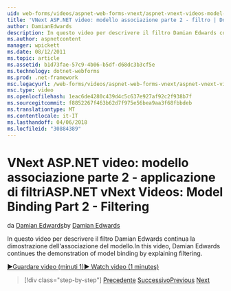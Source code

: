 ```yaml
---
uid: web-forms/videos/aspnet-web-forms-vnext/aspnet-vnext-videos-model-binding-part-2-filtering
title: 'VNext ASP.NET video: modello associazione parte 2 - filtro | Documenti Microsoft'
author: DamianEdwards
description: In questo video per descrivere il filtro Damian Edwards continua la dimostrazione dell'associazione del modello.
ms.author: aspnetcontent
manager: wpickett
ms.date: 08/12/2011
ms.topic: article
ms.assetid: b1d73fae-57c9-4b06-b5df-d68dc3b3cf5e
ms.technology: dotnet-webforms
ms.prod: .net-framework
msc.legacyurl: /web-forms/videos/aspnet-web-forms-vnext/aspnet-vnext-videos-model-binding-part-2-filtering
msc.type: video
ms.openlocfilehash: 1eac6de4280c439d4c5c637e927af92c2f938b7f
ms.sourcegitcommit: f8852267f463b62d7f975e56bea9aa3f68fbbdeb
ms.translationtype: MT
ms.contentlocale: it-IT
ms.lasthandoff: 04/06/2018
ms.locfileid: "30884389"
---
```

<a name="aspnet-vnext-videos-model-binding-part-2---filtering"></a><span data-ttu-id="5a4a7-103">VNext ASP.NET video: modello associazione parte 2 - applicazione di filtri</span><span class="sxs-lookup"><span data-stu-id="5a4a7-103">ASP.NET vNext Videos: Model Binding Part 2 - Filtering</span></span>
====================
<span data-ttu-id="5a4a7-104">da [Damian Edwards](https://github.com/DamianEdwards)</span><span class="sxs-lookup"><span data-stu-id="5a4a7-104">by [Damian Edwards](https://github.com/DamianEdwards)</span></span>

<span data-ttu-id="5a4a7-105">In questo video per descrivere il filtro Damian Edwards continua la dimostrazione dell'associazione del modello.</span><span class="sxs-lookup"><span data-stu-id="5a4a7-105">In this video, Damian Edwards continues the demonstration of model binding by explaining filtering.</span></span>

[<span data-ttu-id="5a4a7-106">&#9654;Guardare video (minuti 1)</span><span class="sxs-lookup"><span data-stu-id="5a4a7-106">&#9654; Watch video (1 minutes)</span></span>](https://channel9.msdn.com/Blogs/ASP-NET-Site-Videos/aspnet-vnext-videos-model-binding-part-2-filtering)

> [!div class="step-by-step"]
> <span data-ttu-id="5a4a7-107">[Precedente](aspnet-vnext-videos-model-binding-part-1-selecting-data.md)
> [Successivo](aspnet-vnext-videos-model-binding-part-3-updating.md)</span><span class="sxs-lookup"><span data-stu-id="5a4a7-107">[Previous](aspnet-vnext-videos-model-binding-part-1-selecting-data.md)
[Next](aspnet-vnext-videos-model-binding-part-3-updating.md)</span></span>
